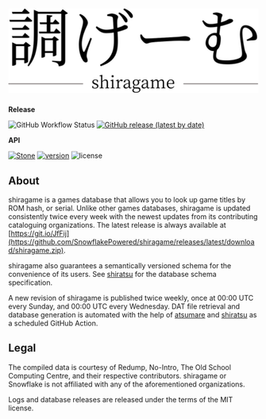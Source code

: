 # ![調ゲーム Shiragame](site/logo.svg)

**Release**

![GitHub Workflow Status](https://img.shields.io/github/workflow/status/SnowflakePowered/shiragame/Publish%20new%20Shiragame%20database)&nbsp;[![GitHub release (latest by date)](https://img.shields.io/github/v/release/SnowflakePowered/shiragame)](https://github.com/SnowflakePowered/shiragame/releases/latest)

**API**

 [![Stone](https://img.shields.io/badge/stone-10.0.0-brightgreen.svg)](https://github.com/SnowflakePowered/stone)&nbsp;[![version](https://img.shields.io/badge/schema-2.0.0-blue.svg)](https://github.com/SnowflakePowered/shiratsu/blob/2.0.0/spec.md)&nbsp;![license](https://img.shields.io/github/license/snowflakepowered/shiragame.svg?maxAge=2592000)

## About

shiragame is a games database that allows you to look up game titles by ROM hash, or serial. Unlike other games databases, shiragame is updated consistently twice every week with the newest updates from its contributing cataloguing organizations. The latest release is always available at [https://git.io/JfFij](https://github.com/SnowflakePowered/shiragame/releases/latest/download/shiragame.zip).

shiragame also guarantees a semantically versioned schema for the convenience of its users. See [shiratsu](https://github.com/SnowflakePowered/shiratsu) for the database schema specification. 

A new revision of shiragame is published twice weekly, once at 00:00 UTC every Sunday, and 00:00 UTC every Wednesday. DAT file retrieval and database generation is automated with the help of [atsumare](https://github.com/SnowflakePowered/atsumare) and [shiratsu](https://github.com/SnowflakePowered/shiratsu) as a scheduled GitHub Action.

## Legal

The compiled data is courtesy of Redump, No-Intro, The Old School Computing Centre, and their respective contributors. shiragame or Snowflake is not affiliated with any of the aforementioned organizations.

Logs and database releases are released under the terms of the MIT license.
